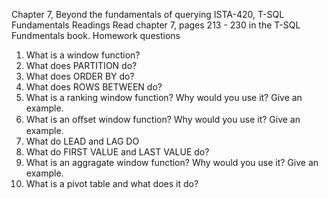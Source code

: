 Chapter 7, Beyond the fundamentals of querying
ISTA-420, T-SQL Fundamentals
Readings
Read chapter 7, pages 213 - 230 in the T-SQL Fundmentals book.
Homework questions
1. What is a window function?
2. What does PARTITION do?
3. What does ORDER BY do?
4. What does ROWS BETWEEN do?
5. What is a ranking window function? Why would you use it? Give an example.
6. What is an oﬀset window function? Why would you use it? Give an example.
7. What do LEAD and LAG DO
8. What do FIRST VALUE and LAST VALUE do?
9. What is an aggragate window function? Why would you use it? Give an example.
10. What is a pivot table and what does it do?

